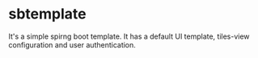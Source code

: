 # sbtemplate
It's a simple spirng boot template. It has a default UI template, tiles-view configuration and user authentication. 
